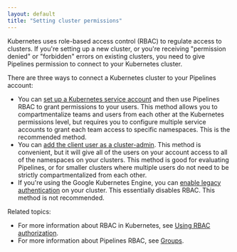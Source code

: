 ```yaml
---
layout: default
title: "Setting cluster permissions"
---
```


Kubernetes uses role-based access control (RBAC) to regulate access to clusters. If you're setting up a new cluster, or you're receiving "permission denied" or "forbidden" errors on existing clusters, you need to give Pipelines permission to connect to your Kubernetes cluster. 

There are three ways to connect a Kubernetes cluster to your Pipelines account:

* You can [set up a Kubernetes service account](./pfc_permissions_kube_rbac.html) and then use Pipelines RBAC to grant permissions to your users. This method allows you to compartmentalize teams and users from each other at the Kubernetes permissions level, but requires you to configure multiple service accounts to grant each team access to specific namespaces. This is the recommended method.
* You can [add the client user as a cluster-admin](./pfc_permissions_add_client_user.html). This method is convenient, but it will give all of the users on your account access to all of the namespaces on your clusters. This method is good for evaluating Pipelines, or for smaller clusters where multiple users do not need to be strictly compartmentalized from each other.
* If you're using the Google Kubernetes Engine, you can [enable legacy authentication](./pfc_permissions_legacy_auth.html) on your cluster. This essentially disables RBAC. This method is not recommended.

Related topics:
* For more information about RBAC in Kubernetes, see <a href="https://kubernetes.io/docs/reference/access-authn-authz/rbac/" target="_blank">Using RBAC authorization</a>. 
* For more information about Pipelines RBAC, see [Groups](./group.html). 